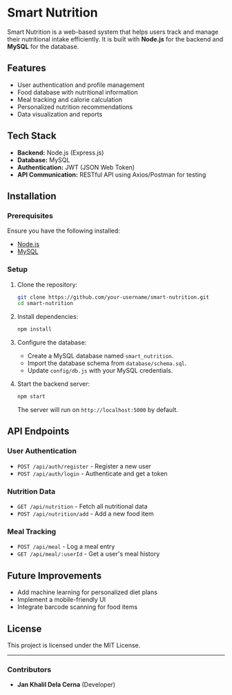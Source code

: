 # Smart Nutrition

Smart Nutrition is a web-based system that helps users track and manage their nutritional intake efficiently. It is built with **Node.js** for the backend and **MySQL** for the database.

## Features
- User authentication and profile management
- Food database with nutritional information
- Meal tracking and calorie calculation
- Personalized nutrition recommendations
- Data visualization and reports

## Tech Stack
- **Backend:** Node.js (Express.js)
- **Database:** MySQL
- **Authentication:** JWT (JSON Web Token)
- **API Communication:** RESTful API using Axios/Postman for testing

## Installation

### Prerequisites
Ensure you have the following installed:
- [Node.js](https://nodejs.org/)
- [MySQL](https://www.mysql.com/)

### Setup
1. Clone the repository:
   ```sh
   git clone https://github.com/your-username/smart-nutrition.git
   cd smart-nutrition
   ```

2. Install dependencies:
   ```sh
   npm install
   ```

3. Configure the database:
   - Create a MySQL database named `smart_nutrition`.
   - Import the database schema from `database/schema.sql`.
   - Update `config/db.js` with your MySQL credentials.

4. Start the backend server:
   ```sh
   npm start
   ```
   The server will run on `http://localhost:5000` by default.

## API Endpoints
### User Authentication
- `POST /api/auth/register` - Register a new user
- `POST /api/auth/login` - Authenticate and get a token

### Nutrition Data
- `GET /api/nutrition` - Fetch all nutritional data
- `POST /api/nutrition/add` - Add a new food item

### Meal Tracking
- `POST /api/meal` - Log a meal entry
- `GET /api/meal/:userId` - Get a user's meal history

## Future Improvements
- Add machine learning for personalized diet plans
- Implement a mobile-friendly UI
- Integrate barcode scanning for food items

## License
This project is licensed under the MIT License.

---
### Contributors
- **Jan Khalil Dela Cerna** (Developer)

